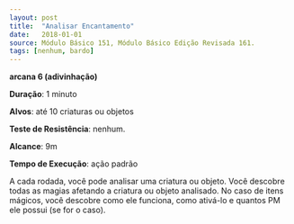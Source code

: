 ```yaml
---
layout: post
title:  "Analisar Encantamento"
date:   2018-01-01
source: Módulo Básico 151, Módulo Básico Edição Revisada 161.
tags: [nenhum, bardo]
---
```


**arcana 6 (adivinhação)**

**Duração**: 1 minuto

**Alvos**: até 10 criaturas ou objetos

**Teste de Resistência**: nenhum.

**Alcance**: 9m

**Tempo de Execução**: ação padrão

A cada rodada, você pode analisar uma criatura ou objeto. Você descobre todas as magias afetando a criatura ou objeto analisado. No caso de itens mágicos, você descobre como ele funciona, como ativá-lo e quantos PM ele possui (se for o caso).
